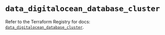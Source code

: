 # `data_digitalocean_database_cluster`

Refer to the Terraform Registry for docs: [`data_digitalocean_database_cluster`](https://registry.terraform.io/providers/digitalocean/digitalocean/2.46.1/docs/data-sources/database_cluster).
